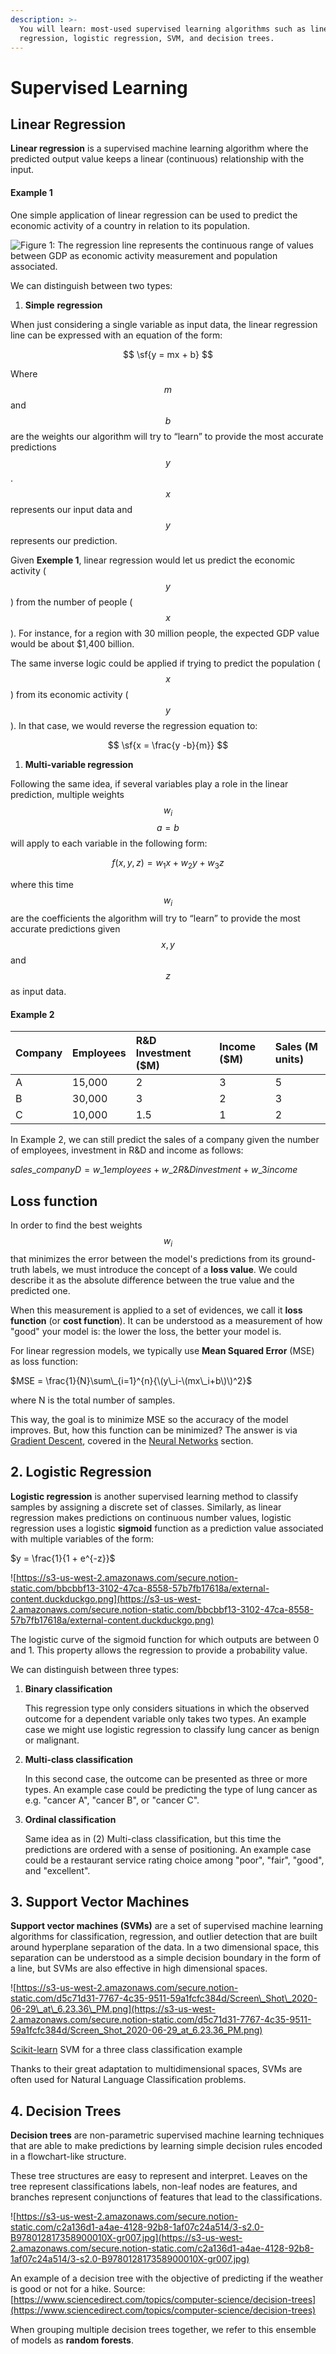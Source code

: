 ```yaml
---
description: >-
  You will learn: most-used supervised learning algorithms such as linear
  regression, logistic regression, SVM, and decision trees.
---
```


# Supervised Learning

## Linear Regression

**Linear regression** is a supervised machine learning algorithm where the predicted output value keeps a linear \(continuous\) relationship with the input.

#### **Example 1**

One simple application of linear regression can be used to predict the economic activity of a country in relation to its population.

![Figure 1: The regression line represents the continuous range of values between GDP as economic activity measurement and population associated.](../.gitbook/assets/screen_shot_2020-06-28_at_2.21.26_pm.png)

We can distinguish between two types:

1. **Simple** **regression**

When just considering a single variable as input data, the linear regression line can be expressed with an equation of the form:

$$
\sf{y = mx + b}
$$

Where $$m $$ and $$ b$$ are the weights our algorithm will try to “learn” to provide the most accurate predictions $$y $$ . $$x$$ represents our input data and $$y$$ represents our prediction.

Given **Exemple 1**, linear regression would let us predict the economic activity \( $$y$$ \) from the number of people \( $$x $$ \). For instance, for a region with 30 million people, the expected GDP value would be about $1,400 billion.

The same inverse logic could be applied if trying to predict the population \( $$x$$ \) from its economic activity \( $$y$$ \). In that case, we would reverse the regression equation to:

$$
\sf{x = \frac{y -b}{m}}
$$

1. **Multi-variable regression**

Following the same idea, if several variables play a role in the linear prediction, multiple weights  $$w_i$$ $$a = b$$ will apply to each variable in the following form:

$$
f(x, y, z) = w_1x + w_2y + w_3z
$$

where this time $$w_i $$are the coefficients the algorithm will try to “learn” to provide the most accurate predictions given $$x, y$$ and $$z$$ as input data.

#### Example 2

| Company | Employees | R&D Investment \($M\) | Income \($M\) | Sales \(M units\) |
| :--- | :--- | :--- | :--- | :--- |
| A | 15,000 | 2 | 3 | 5 |
| B | 30,000 | 3 | 2 | 3 |
| C | 10,000 | 1.5 | 1 | 2 |

In Example 2, we can still predict the sales of a company given the number of employees, investment in R&D and income as follows:

$sales\_{company D} = w\_1employees + w\_2R\&D investment + w\_3 income$

## **Loss function**

In order to find the best weights $$w_i $$ that minimizes the error between the model's predictions from its ground-truth labels, we must introduce the concept of a **loss value**. We could describe it as the absolute difference between the true value and the predicted one.

When this measurement is applied to a set of evidences, we call it **loss function** \(or **cost function**\). It can be understood as a measurement of how "good" your model is: the lower the loss, the better your model is.

For linear regression models, we typically use **Mean Squared Error** \(MSE\) as loss function:

$MSE = \frac{1}{N}\sum\_{i=1}^{n}{\(y\_i-\(mx\_i+b\)\)^2}$

where N is the total number of samples.

This way, the goal is to minimize MSE so the accuracy of the model improves. But, how this function can be minimized? The answer is via [Gradient Descent](https://www.notion.so/adriaromero/Neural-Networks-0625d8d3ce3943c5bafb21c2e8a5021a#1299c0cbd0fa4e52a7631362601e7782), covered in the [Neural Networks](https://www.notion.so/Neural-Networks-0625d8d3ce3943c5bafb21c2e8a5021a) section.

## 2. Logistic Regression

**Logistic regression** is another supervised learning method to classify samples by assigning a discrete set of classes. Similarly, as linear regression makes predictions on continuous number values, logistic regression uses a logistic **sigmoid** function as a prediction value associated with multiple variables of the form:

$y = \frac{1}{1 + e^{-z}}$

![https://s3-us-west-2.amazonaws.com/secure.notion-static.com/bbcbbf13-3102-47ca-8558-57b7fb17618a/external-content.duckduckgo.png](https://s3-us-west-2.amazonaws.com/secure.notion-static.com/bbcbbf13-3102-47ca-8558-57b7fb17618a/external-content.duckduckgo.png)

The logistic curve of the sigmoid function for which outputs are between 0 and 1. This property allows the regression to provide a probability value.

We can distinguish between three types:

1. **Binary classification**

   This regression type only considers situations in which the observed outcome for a dependent variable only takes two types. An example case we might use logistic regression to classify lung cancer as benign or malignant.

2. **Multi-class classification**

   In this second case, the outcome can be presented as three or more types. An example case could be predicting the type of lung cancer as e.g. "cancer A", "cancer B", or "cancer C".

3. **Ordinal classification**

   Same idea as in \(2\) Multi-class classification, but this time the predictions are ordered with a sense of positioning. An example case could be a restaurant service rating choice among "poor", "fair", "good", and "excellent".

## 3. Support Vector Machines

**Support vector machines \(SVMs\)** are a set of supervised machine learning algorithms for classification, regression, and outlier detection that are built around hyperplane separation of the data. In a two dimensional space, this separation can be understood as a simple decision boundary in the form of a line, but SVMs are also effective in high dimensional spaces.

![https://s3-us-west-2.amazonaws.com/secure.notion-static.com/d5c71d31-7767-4c35-9511-59a1fcfc384d/Screen\_Shot\_2020-06-29\_at\_6.23.36\_PM.png](https://s3-us-west-2.amazonaws.com/secure.notion-static.com/d5c71d31-7767-4c35-9511-59a1fcfc384d/Screen_Shot_2020-06-29_at_6.23.36_PM.png)

[Scikit-learn](https://scikit-learn.org/stable/modules/svm.html) SVM for a three class classification example

Thanks to their great adaptation to multidimensional spaces, SVMs are often used for Natural Language Classification problems.

## 4. Decision Trees

**Decision trees** are non-parametric supervised machine learning techniques that are able to make predictions by learning simple decision rules encoded in a flowchart-like structure.

These tree structures are easy to represent and interpret. Leaves on the tree represent classifications labels, non-leaf nodes are features, and branches represent conjunctions of features that lead to the classifications.

![https://s3-us-west-2.amazonaws.com/secure.notion-static.com/c2a136d1-a4ae-4128-92b8-1af07c24a514/3-s2.0-B978012817358900010X-gr007.jpg](https://s3-us-west-2.amazonaws.com/secure.notion-static.com/c2a136d1-a4ae-4128-92b8-1af07c24a514/3-s2.0-B978012817358900010X-gr007.jpg)

An example of a decision tree with the objective of predicting if the weather is good or not for a hike. Source: [https://www.sciencedirect.com/topics/computer-science/decision-trees](https://www.sciencedirect.com/topics/computer-science/decision-trees)

When grouping multiple decision trees together, we refer to this ensemble of models as **random forests**.

